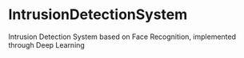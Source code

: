 # IntrusionDetectionSystem
Intrusion Detection System based on Face Recognition, implemented through Deep Learning
